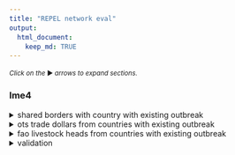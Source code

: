 ```yaml
---
title: "REPEL network eval"
output: 
  html_document:
    keep_md: TRUE
---
```


<small>_Click on the_ ▶ _︎arrows to expand sections._</small>




### lme4








<details>
<summary>shared borders with country with existing outbreak</summary>
![](network_model_eval_files/figure-html/lme-coef-1-1.png)<!-- -->
</details>
<details>
<summary>ots trade dollars from countries with existing outbreak</summary>
![](network_model_eval_files/figure-html/lme-coef-2-1.png)<!-- -->
</details>
<details>
<summary>fao livestock heads from countries with existing outbreak</summary>
![](network_model_eval_files/figure-html/lme-coef-3-1.png)<!-- -->
</details>









<details>
<summary>validation</summary>

```
## [1] TRUE
```

![](network_model_eval_files/figure-html/lme-validation-1.png)<!-- -->
</details>
